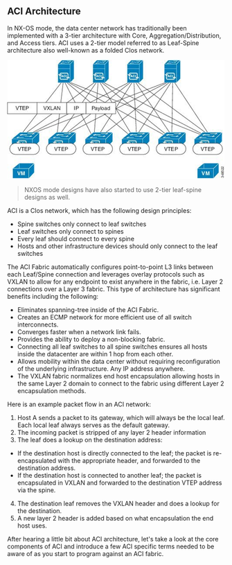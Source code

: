 ## ACI Architecture
In NX-OS mode, the data center network has traditionally been implemented with a 3-tier architecture with Core, Aggregation/Distribution, and Access tiers. ACI uses a 2-tier model referred to as Leaf-Spine architecture also well-known as a folded Clos network.

![clos fabric](assets/clos.png)

> NXOS mode designs have also started to use 2-tier leaf-spine designs as well.

ACI is a Clos network, which has the following design principles:

*  Spine switches only connect to leaf switches
*  Leaf switches only connect to spines
*  Every leaf should connect to every spine
*  Hosts and other infrastructure devices should only connect to the leaf switches

The ACI Fabric automatically configures point-to-point L3 links between each Leaf/Spine connection and leverages overlay protocols such as VXLAN to allow for any endpoint to exist anywhere in the fabric, i.e. Layer 2 connections over a Layer 3 fabric. This type of architecture has significant benefits including the following:

*  Eliminates spanning-tree inside of the ACI Fabric.
*  Creates an ECMP network for more efficient use of all switch interconnects.
*  Converges faster when a network link fails.
*  Provides the ability to deploy a non-blocking fabric.
*  Connecting all leaf switches to all spine switches ensures all hosts inside the datacenter are within 1 hop from each other.
*  Allows mobility within the data center without requiring reconfiguration of the underlying infrastructure. Any IP address anywhere.
*  The VXLAN fabric normalizes end host encapsulation allowing hosts in the same Layer 2 domain to connect to the fabric using different Layer 2 encapsulation methods.


Here is an example packet flow in an ACI network:

1.  Host A sends a packet to its gateway, which will always be the local leaf.  Each local leaf always serves as the default gateway.
2.  The incoming packet is stripped of any layer 2 header information
3.  The leaf does a lookup on the destination address:
  *  If the destination host is directly connected to the leaf; the packet is re-encapsulated with the appropriate header, and forwarded to the destination address.
  *  If the destination host is connected to another leaf; the packet is encapsulated in VXLAN and forwarded to the destination VTEP address via the spine.
4.  The destination leaf removes the VXLAN header and does a lookup for the destination.
5.  A new layer 2 header is added based on what encapsulation the end host uses.

After hearing a little bit about ACI architecture, let's take a look at the core components of ACI and introduce a few ACI specific terms needed to be aware of as you start to program against an ACI fabric.
